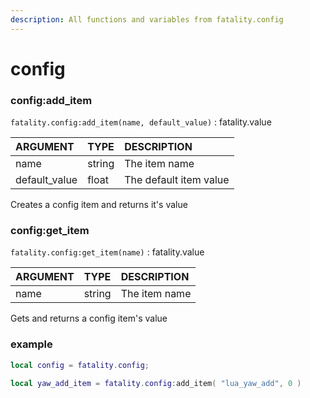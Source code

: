 ```yaml
---
description: All functions and variables from fatality.config
---
```


# config

### config:add\_item

`fatality.config:add_item(name, default_value)` : fatality.value

| ARGUMENT | TYPE | DESCRIPTION |
| :--- | :--- | :--- |
| name | string | The item name |
| default\_value | float | The default item value |

Creates a config item and returns it's value

### config:get\_item

`fatality.config:get_item(name)` : fatality.value

| ARGUMENT | TYPE | DESCRIPTION |
| :--- | :--- | :--- |
| name | string | The item name |

Gets and returns a config item's value

### example

```lua
local config = fatality.config;

local yaw_add_item = fatality.config:add_item( "lua_yaw_add", 0 )
```

